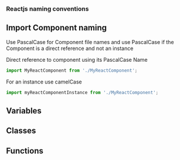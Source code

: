 ### Reactjs naming conventions

## Import Component naming

Use PascalCase for Component file names and use PascalCase if the Component is a direct reference and not an instance

Direct reference to component using its PascalCase Name
```jsx harmony
import MyReactComponent from './MyReactComponent';
```

For an instance use camelCase
```jsx harmony
import myReactComponentInstance from './MyReactComponent';
```

## Variables

## Classes



## Functions